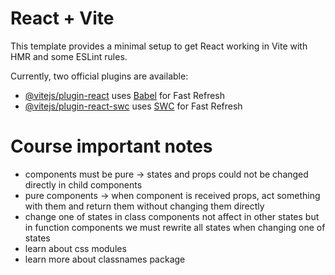 # React + Vite

This template provides a minimal setup to get React working in Vite with HMR and some ESLint rules.

Currently, two official plugins are available:

- [@vitejs/plugin-react](https://github.com/vitejs/vite-plugin-react/blob/main/packages/plugin-react/README.md) uses [Babel](https://babeljs.io/) for Fast Refresh
- [@vitejs/plugin-react-swc](https://github.com/vitejs/vite-plugin-react-swc) uses [SWC](https://swc.rs/) for Fast Refresh

# Course important notes

- components must be pure -> states and props could not be changed directly in child components
- pure components -> when component is received props, act something with them and return them without changing them
  directly
- change one of states in class components not affect in other states but in function components we must rewrite all
  states when changing one of states
- learn about css modules
- learn more about classnames package